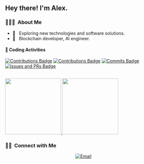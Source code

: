 

<h2> Hey there! I'm Alex.</h2>

<h3> 👨🏻‍💻 &nbsp;About Me </h3>

- 🤔 &nbsp; Exploring new technologies and software solutions.
- 🌱 &nbsp; Blockchain developer, AI engineer.




#### 🔨 Coding Activities

[![Contributions Badge](https://badges.strrl.dev/contributions/all/Alex-wuhu?style=flat-square)](https://github.com/Alex-wuhu)
[![Contributions Badge](https://badges.strrl.dev/contributions/weekly/Alex-wuhu?style=flat-square)](https://github.com/Alex-wuhu)
[![Commits Badge](https://badges.strrl.dev/commits/weekly/Alex-wuhu?style=flat-square)](https://github.com/Alex-wuhu)
[![Issues and PRs Badge](https://badges.strrl.dev/issues-and-prs/weekly/Alex-wuhu?style=flat-square)](https://github.com/Alex-wuhu)

<br/>

<a href="https://github.com/Alex-wuhu">
  <img height="180em" src="https://github-readme-stats.vercel.app/api?username=Alex-wuhu&theme=buefy&show_icons=true" />
  <img height="180em" src="https://github-readme-stats.vercel.app/api/top-langs/?username=Alex-wuhu&theme=buefy&layout=compact" />
</a>

<br/>



<h3> 🤝🏻 &nbsp;Connect with Me </h3>

<p align="center">
<a href="yanglongwei06@gmail.com"><img alt="Email" src="https://img.shields.io/badge/Email-yanglongwei06@gmail.com-blue?style=flat-square&logo=gmail"></a>
</p>
